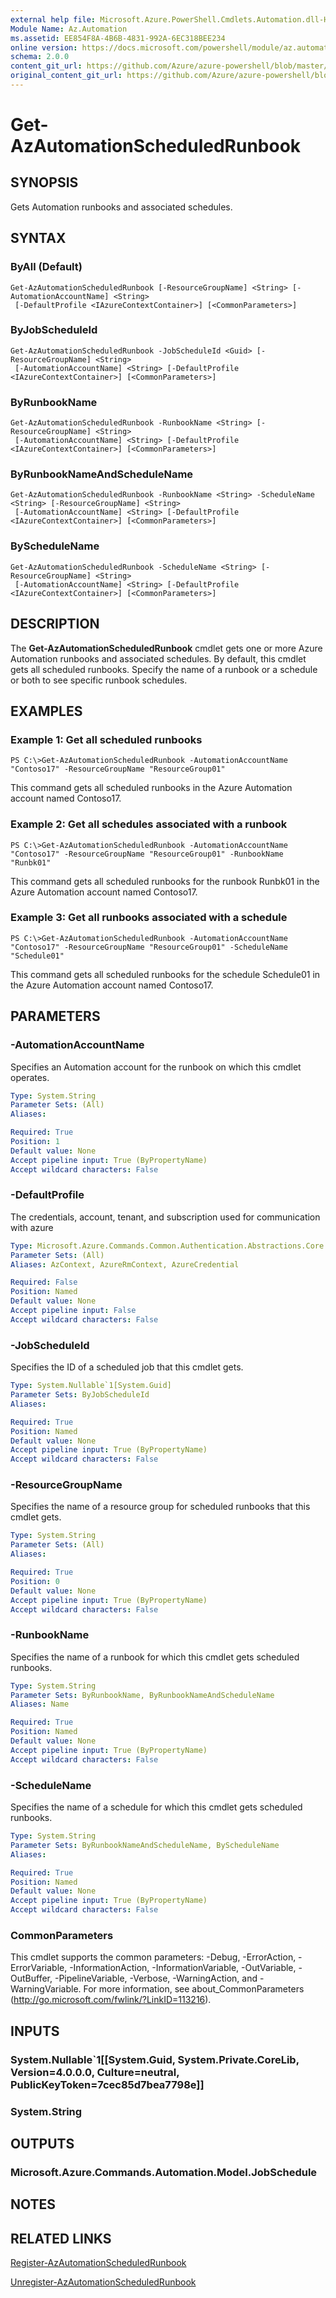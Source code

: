 ```yaml
---
external help file: Microsoft.Azure.PowerShell.Cmdlets.Automation.dll-Help.xml
Module Name: Az.Automation
ms.assetid: EE854F8A-4B6B-4831-992A-6EC318BEE234
online version: https://docs.microsoft.com/powershell/module/az.automation/get-azautomationscheduledrunbook
schema: 2.0.0
content_git_url: https://github.com/Azure/azure-powershell/blob/master/src/Automation/Automation/help/Get-AzAutomationScheduledRunbook.md
original_content_git_url: https://github.com/Azure/azure-powershell/blob/master/src/Automation/Automation/help/Get-AzAutomationScheduledRunbook.md
---
```


# Get-AzAutomationScheduledRunbook

## SYNOPSIS
Gets Automation runbooks and associated schedules.

## SYNTAX

### ByAll (Default)
```
Get-AzAutomationScheduledRunbook [-ResourceGroupName] <String> [-AutomationAccountName] <String>
 [-DefaultProfile <IAzureContextContainer>] [<CommonParameters>]
```

### ByJobScheduleId
```
Get-AzAutomationScheduledRunbook -JobScheduleId <Guid> [-ResourceGroupName] <String>
 [-AutomationAccountName] <String> [-DefaultProfile <IAzureContextContainer>] [<CommonParameters>]
```

### ByRunbookName
```
Get-AzAutomationScheduledRunbook -RunbookName <String> [-ResourceGroupName] <String>
 [-AutomationAccountName] <String> [-DefaultProfile <IAzureContextContainer>] [<CommonParameters>]
```

### ByRunbookNameAndScheduleName
```
Get-AzAutomationScheduledRunbook -RunbookName <String> -ScheduleName <String> [-ResourceGroupName] <String>
 [-AutomationAccountName] <String> [-DefaultProfile <IAzureContextContainer>] [<CommonParameters>]
```

### ByScheduleName
```
Get-AzAutomationScheduledRunbook -ScheduleName <String> [-ResourceGroupName] <String>
 [-AutomationAccountName] <String> [-DefaultProfile <IAzureContextContainer>] [<CommonParameters>]
```

## DESCRIPTION
The **Get-AzAutomationScheduledRunbook** cmdlet gets one or more Azure Automation runbooks and associated schedules.
By default, this cmdlet gets all scheduled runbooks.
Specify the name of a runbook or a schedule or both to see specific runbook schedules.

## EXAMPLES

### Example 1: Get all scheduled runbooks
```
PS C:\>Get-AzAutomationScheduledRunbook -AutomationAccountName "Contoso17" -ResourceGroupName "ResourceGroup01"
```

This command gets all scheduled runbooks in the Azure Automation account named Contoso17.

### Example 2: Get all schedules associated with a runbook
```
PS C:\>Get-AzAutomationScheduledRunbook -AutomationAccountName "Contoso17" -ResourceGroupName "ResourceGroup01" -RunbookName "Runbk01"
```

This command gets all scheduled runbooks for the runbook Runbk01 in the Azure Automation account named Contoso17.

### Example 3: Get all runbooks associated with a schedule
```
PS C:\>Get-AzAutomationScheduledRunbook -AutomationAccountName "Contoso17" -ResourceGroupName "ResourceGroup01" -ScheduleName "Schedule01"
```

This command gets all scheduled runbooks for the schedule Schedule01 in the Azure Automation account named Contoso17.

## PARAMETERS

### -AutomationAccountName
Specifies an Automation account for the runbook on which this cmdlet operates.

```yaml
Type: System.String
Parameter Sets: (All)
Aliases:

Required: True
Position: 1
Default value: None
Accept pipeline input: True (ByPropertyName)
Accept wildcard characters: False
```

### -DefaultProfile
The credentials, account, tenant, and subscription used for communication with azure

```yaml
Type: Microsoft.Azure.Commands.Common.Authentication.Abstractions.Core.IAzureContextContainer
Parameter Sets: (All)
Aliases: AzContext, AzureRmContext, AzureCredential

Required: False
Position: Named
Default value: None
Accept pipeline input: False
Accept wildcard characters: False
```

### -JobScheduleId
Specifies the ID of a scheduled job that this cmdlet gets.

```yaml
Type: System.Nullable`1[System.Guid]
Parameter Sets: ByJobScheduleId
Aliases:

Required: True
Position: Named
Default value: None
Accept pipeline input: True (ByPropertyName)
Accept wildcard characters: False
```

### -ResourceGroupName
Specifies the name of a resource group for scheduled runbooks that this cmdlet gets.

```yaml
Type: System.String
Parameter Sets: (All)
Aliases:

Required: True
Position: 0
Default value: None
Accept pipeline input: True (ByPropertyName)
Accept wildcard characters: False
```

### -RunbookName
Specifies the name of a runbook for which this cmdlet gets scheduled runbooks.

```yaml
Type: System.String
Parameter Sets: ByRunbookName, ByRunbookNameAndScheduleName
Aliases: Name

Required: True
Position: Named
Default value: None
Accept pipeline input: True (ByPropertyName)
Accept wildcard characters: False
```

### -ScheduleName
Specifies the name of a schedule for which this cmdlet gets scheduled runbooks.

```yaml
Type: System.String
Parameter Sets: ByRunbookNameAndScheduleName, ByScheduleName
Aliases:

Required: True
Position: Named
Default value: None
Accept pipeline input: True (ByPropertyName)
Accept wildcard characters: False
```

### CommonParameters
This cmdlet supports the common parameters: -Debug, -ErrorAction, -ErrorVariable, -InformationAction, -InformationVariable, -OutVariable, -OutBuffer, -PipelineVariable, -Verbose, -WarningAction, and -WarningVariable. For more information, see about_CommonParameters (http://go.microsoft.com/fwlink/?LinkID=113216).

## INPUTS

### System.Nullable`1[[System.Guid, System.Private.CoreLib, Version=4.0.0.0, Culture=neutral, PublicKeyToken=7cec85d7bea7798e]]

### System.String

## OUTPUTS

### Microsoft.Azure.Commands.Automation.Model.JobSchedule

## NOTES

## RELATED LINKS

[Register-AzAutomationScheduledRunbook](./Register-AzAutomationScheduledRunbook.md)

[Unregister-AzAutomationScheduledRunbook](./Unregister-AzAutomationScheduledRunbook.md)


